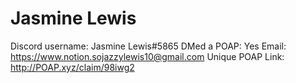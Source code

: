 # Jasmine Lewis

Discord username: Jasmine Lewis#5865
DMed a POAP: Yes
Email: https://www.notion.sojazzylewis10@gmail.com
Unique POAP Link: 
http://POAP.xyz/claim/98iwg2